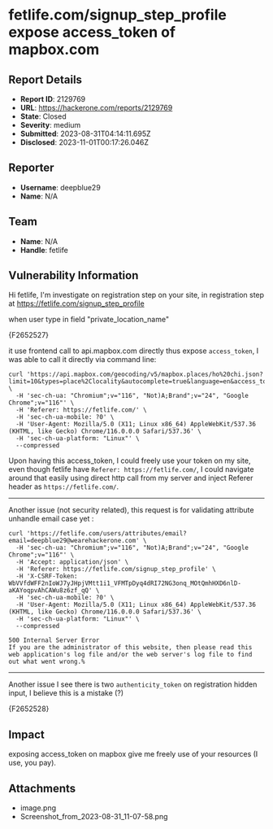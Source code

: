# fetlife.com/signup_step_profile expose access_token of mapbox.com

## Report Details
- **Report ID**: 2129769
- **URL**: https://hackerone.com/reports/2129769
- **State**: Closed
- **Severity**: medium
- **Submitted**: 2023-08-31T04:14:11.695Z
- **Disclosed**: 2023-11-01T00:17:26.046Z

## Reporter
- **Username**: deepblue29
- **Name**: N/A

## Team
- **Name**: N/A
- **Handle**: fetlife

## Vulnerability Information
Hi fetlife, I'm investigate on registration step on your site, in registration step at https://fetlife.com/signup_step_profile

when user type in field "private_location_name"

{F2652527}

it use frontend call to api.mapbox.com directly thus expose `access_token`, I was able to call it directly via command line:

```
curl 'https://api.mapbox.com/geocoding/v5/mapbox.places/ho%20chi.json?limit=10&types=place%2Clocality&autocomplete=true&language=en&access_token=pk.eyJ1IjoiZmV0bGlmZSIsImEiOiJjazhwMjNrajUwN2luM2xwcmxmMDNoajFoIn0.vge5GmfaG4OTyth8uS_N6w' \
  -H 'sec-ch-ua: "Chromium";v="116", "Not)A;Brand";v="24", "Google Chrome";v="116"' \
  -H 'Referer: https://fetlife.com/' \
  -H 'sec-ch-ua-mobile: ?0' \
  -H 'User-Agent: Mozilla/5.0 (X11; Linux x86_64) AppleWebKit/537.36 (KHTML, like Gecko) Chrome/116.0.0.0 Safari/537.36' \
  -H 'sec-ch-ua-platform: "Linux"' \
  --compressed
```

Upon having this access_token, I could freely use your token on my site, even though fetlife have `Referer: https://fetlife.com/`, I could navigate around that easily using direct http call from my server and inject Referer header as `https://fetlife.com/`.

----------------------------------------------------------------------------------------------------------

Another issue (not security related), this request is for validating attribute unhandle email case yet :

```
curl 'https://fetlife.com/users/attributes/email?email=deepblue29@wearehackerone.com' \
  -H 'sec-ch-ua: "Chromium";v="116", "Not)A;Brand";v="24", "Google Chrome";v="116"' \
  -H 'Accept: application/json' \
  -H 'Referer: https://fetlife.com/signup_step_profile' \
  -H 'X-CSRF-Token: WbVVfdWFF2nIoWJ7yJHpjVMtt1i1_VFMTpDyq4dRI72NG3onq_MOtQmhHXD6nlD-aKAYoqpvAhCAWu8z6zf_qQ' \
  -H 'sec-ch-ua-mobile: ?0' \
  -H 'User-Agent: Mozilla/5.0 (X11; Linux x86_64) AppleWebKit/537.36 (KHTML, like Gecko) Chrome/116.0.0.0 Safari/537.36' \
  -H 'sec-ch-ua-platform: "Linux"' \
  --compressed
```

```
500 Internal Server Error
If you are the administrator of this website, then please read this web application's log file and/or the web server's log file to find out what went wrong.%
```

----------------------------------------------------------------------------------------------------------

Another issue I see there is two `authenticity_token` on registration hidden input, I believe this is a mistake (?) 

{F2652528}

## Impact

exposing access_token on mapbox give me freely use of your resources (I use, you pay).

## Attachments
- image.png
- Screenshot_from_2023-08-31_11-07-58.png
